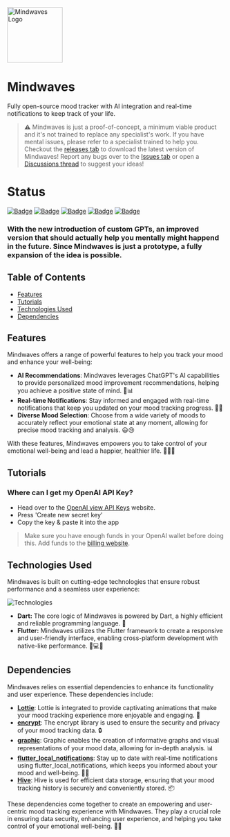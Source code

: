 <img src="https://i.imgur.com/yjA4qfE.png" alt="Mindwaves Logo" width="128" height="128">

# Mindwaves

Fully open-source mood tracker with AI integration and real-time notifications to keep track of your life.

> ⚠️ Mindwaves is just a proof-of-concept, a minimum viable product and it's not trained to replace any specialist's work. If you have mental issues, please refer to a specialist trained to help you.
> Checkout the [releases tab](https://github.com/sauciucrazvan/mindwaves/releases) to download the latest version of Mindwaves!
> Report any bugs over to the [Issues tab](https://github.com/sauciucrazvan/mindwaves/issues) or open a [Discussions thread](https://github.com/sauciucrazvan/mindwaves/discussions) to suggest your ideas!

# Status
[![Badge](https://img.shields.io/badge/version-1.1.0-green?style=for-the-badge)](https://github.com/sauciucrazvan/mindwaves/releases)
[![Badge](https://img.shields.io/github/forks/sauciucrazvan/mindwaves?style=for-the-badge)](https://github.com/sauciucrazvan/mindwaves/forks)
[![Badge](https://img.shields.io/github/stars/sauciucrazvan/mindwaves?style=for-the-badge)](https://github.com/sauciucrazvan/mindwaves/stargazers)
[![Badge](https://img.shields.io/github/issues/sauciucrazvan/mindwaves?style=for-the-badge)](https://github.com/sauciucrazvan/mindwaves/issues)
[![Badge](https://img.shields.io/badge/License-MIT-yellow.svg?style=for-the-badge)](https://opensource.org/licenses/MIT)

### With the new introduction of custom GPTs, an improved version that should actually help you mentally might happend in the future. Since Mindwaves is just a prototype, a fully expansion of the idea is possible.

## Table of Contents
- [Features](#features)
- [Tutorials](#tutorials)
- [Technologies Used](#technologies-used)
- [Dependencies](#dependencies)

## Features

Mindwaves offers a range of powerful features to help you track your mood and enhance your well-being:

- **AI Recommendations**: Mindwaves leverages ChatGPT's AI capabilities to provide personalized mood improvement recommendations, helping you achieve a positive state of mind. 🤖📊
- **Real-time Notifications**: Stay informed and engaged with real-time notifications that keep you updated on your mood tracking progress. 📱🔔
- **Diverse Mood Selection**: Choose from a wide variety of moods to accurately reflect your emotional state at any moment, allowing for precise mood tracking and analysis. 😃😢

With these features, Mindwaves empowers you to take control of your emotional well-being and lead a happier, healthier life. 🧘‍♂️🌟

## Tutorials

### Where can I get my OpenAI API Key?

- Head over to the [OpenAI view API Keys](https://platform.openai.com/account/api-keys) website.
- Press 'Create new secret key'
- Copy the key & paste it into the app

> Make sure you have enough funds in your OpenAI wallet before doing this.
> Add funds to the [billing website](https://platform.openai.com/account/billing/overview).

## Technologies Used

Mindwaves is built on cutting-edge technologies that ensure robust performance and a seamless user experience:

![Technologies](https://skillicons.dev/icons?i=dart,flutter)

- **Dart:** The core logic of Mindwaves is powered by Dart, a highly efficient and reliable programming language. 🎯
- **Flutter:** Mindwaves utilizes the Flutter framework to create a responsive and user-friendly interface, enabling cross-platform development with native-like performance. 📱💻🌐

## Dependencies

Mindwaves relies on essential dependencies to enhance its functionality and user experience. These dependencies include:

- **[Lottie](https://pub.dev/packages/lottie)**: Lottie is integrated to provide captivating animations that make your mood tracking experience more enjoyable and engaging. 🎈
- **[encrypt](https://pub.dev/packages/encrypt)**: The encrypt library is used to ensure the security and privacy of your mood tracking data. 🔒
- **[graphic](https://pub.dev/packages/graphic)**: Graphic enables the creation of informative graphs and visual representations of your mood data, allowing for in-depth analysis. 📊
- **[flutter_local_notifications](https://pub.dev/packages/flutter_local_notifications)**: Stay up to date with real-time notifications using flutter_local_notifications, which keeps you informed about your mood and well-being. 📱🔔
- **[Hive](https://pub.dev/packages/hive)**: Hive is used for efficient data storage, ensuring that your mood tracking history is securely and conveniently stored. 📦

These dependencies come together to create an empowering and user-centric mood tracking experience with Mindwaves. They play a crucial role in ensuring data security, enhancing user experience, and helping you take control of your emotional well-being. 🚀🌈
